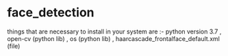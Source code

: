 # face_detection

things that are necessary to install in your system are :-
   python version 3.7 , 
   open-cv (python lib) , 
   os (python lib) , 
   haarcascade_frontalface_default.xml (file)
